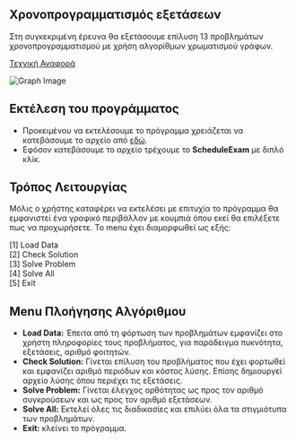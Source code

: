 ## Χρονοπρογραμματισμός εξετάσεων

Στη συγκεκριμένη έρευνα θα εξετάσουμε επίλυση 13 προβλημάτων χρονοπρογραμματισμού με χρήση αλγορίθμων χρωματισμού γράφων.

[Τεχνική Αναφορά](https://github.com/pint00084/84_ett/blob/main/%CE%A4%CE%B5%CF%87%CE%BD%CE%B9%CE%BA%CE%AE%20%CE%91%CE%BD%CE%B1%CF%86%CE%BF%CF%81%CE%AC/%CE%A4%CE%B5%CF%87%CE%BD%CE%B9%CE%BA%CE%AE%20%CE%91%CE%BD%CE%B1%CF%86%CE%BF%CF%81%CE%AC_%CE%9C%CF%80%CE%BF%CF%85%CF%81%CE%B1%CE%B6%CE%AC%CE%BD%CE%B7%CF%82%20%CE%93%CE%B9%CF%8E%CF%81%CE%B3%CE%BF%CF%82_84.pdf)

![Graph Image](https://jeremykun.files.wordpress.com/2011/07/paris-graph-colored.png)


## Εκτέλεση του προγράμματος

+	Προκειμένου να εκτελέσουμε το πρόγραμμα χρειάζεται να κατεβάσουμε το αρχείο από [εδώ](###).
+	Εφόσον κατεβάσουμε το αρχείο τρέχουμε το <strong>ScheduleExam</strong> με διπλό κλίκ.


## Τρόπος Λειτουργίας

Μόλις ο χρήστης καταφέρει να εκτελέσει με επιτυχία το πρόγραμμα θα εμφανιστεί ένα γραφικό περιβάλλον με κουμπιά όπου εκεί θα επιλέξετε πως να προχωρήσετε. Το menu έχει διαμορφωθεί ως εξής:

[1] Load Data<br>
[2] Check Solution<br>
[3] Solve Problem<br>
[4] Solve All<br>
[5] Exit<br>


## Menu Πλοήγησης Αλγόριθμου

+ <strong>Load Data:</strong> Έπειτα από τη φόρτωση των προβλημάτων εμφανίζει στο χρήστη πληροφορίες τους προβλήματος, για παράδειγμα πυκνότητα, εξετάσεις, αριθμό φοιτητών.
+	<strong>Check Solution:</strong> Γίνεται επίλυση του προβλήματος που έχει φορτωθεί και εμφανίζει αριθμό περιόδων και κόστος λύσης. Επίσης δημιουργεί αρχείο λύσης όπου περιέχει τις εξετάσεις.
+	<strong>Solve Problem:</strong> Γίνεται έλεγχος ορθότητας ως προς τον αριθμό συγκρούσεων και ως προς τον αριθμό εξετάσεων.
+	<strong>Solve All:</strong> Εκτελεί όλες τις διαδικασίες και επιλύει όλα τα στιγμιότυπα των προβλημάτων.
+	<strong>Exit:</strong> κλείνει το πρόγραμμα.
